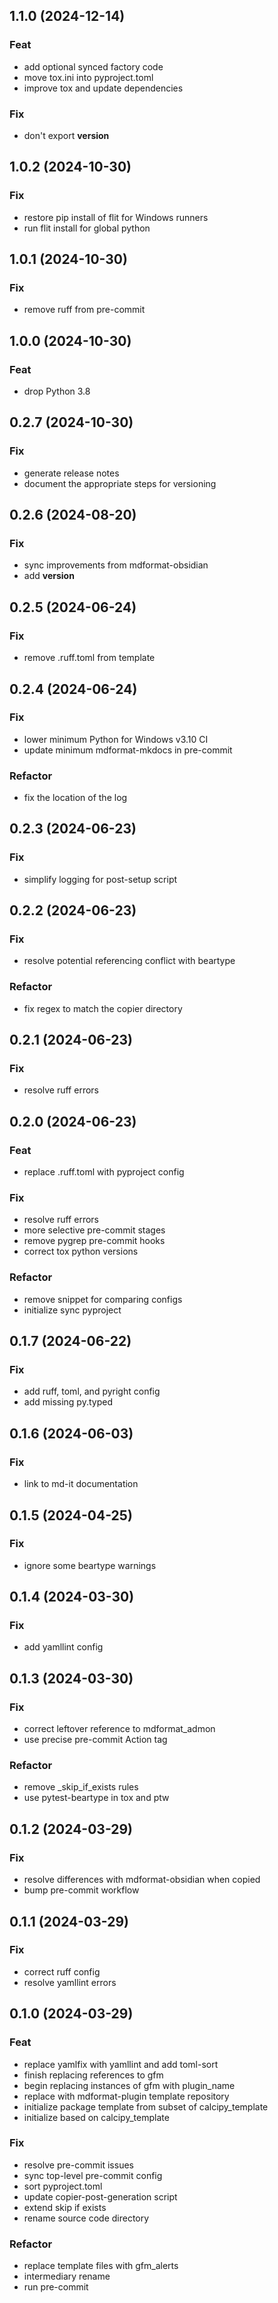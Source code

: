 ## 1.1.0 (2024-12-14)

### Feat

- add optional synced factory code
- move tox.ini into pyproject.toml
- improve tox and update dependencies

### Fix

- don't export __version__

## 1.0.2 (2024-10-30)

### Fix

- restore pip install of flit for Windows runners
- run flit install for global python

## 1.0.1 (2024-10-30)

### Fix

- remove ruff from pre-commit

## 1.0.0 (2024-10-30)

### Feat

- drop Python 3.8

## 0.2.7 (2024-10-30)

### Fix

- generate release notes
- document the appropriate steps for versioning

## 0.2.6 (2024-08-20)

### Fix

- sync improvements from mdformat-obsidian
- add __version__

## 0.2.5 (2024-06-24)

### Fix

- remove .ruff.toml from template

## 0.2.4 (2024-06-24)

### Fix

- lower minimum Python for Windows v3.10 CI
- update minimum mdformat-mkdocs in pre-commit

### Refactor

- fix the location of the log

## 0.2.3 (2024-06-23)

### Fix

- simplify logging for post-setup script

## 0.2.2 (2024-06-23)

### Fix

- resolve potential referencing conflict with beartype

### Refactor

- fix regex to match the copier directory

## 0.2.1 (2024-06-23)

### Fix

- resolve ruff errors

## 0.2.0 (2024-06-23)

### Feat

- replace .ruff.toml with pyproject config

### Fix

- resolve ruff errors
- more selective pre-commit stages
- remove pygrep pre-commit hooks
- correct tox python versions

### Refactor

- remove snippet for comparing configs
- initialize sync pyproject

## 0.1.7 (2024-06-22)

### Fix

- add ruff, toml, and pyright config
- add missing py.typed

## 0.1.6 (2024-06-03)

### Fix

- link to md-it documentation

## 0.1.5 (2024-04-25)

### Fix

- ignore some beartype warnings

## 0.1.4 (2024-03-30)

### Fix

- add yamllint config

## 0.1.3 (2024-03-30)

### Fix

- correct leftover reference to mdformat_admon
- use precise pre-commit Action tag

### Refactor

- remove \_skip_if_exists rules
- use pytest-beartype in tox and ptw

## 0.1.2 (2024-03-29)

### Fix

- resolve differences with mdformat-obsidian when copied
- bump pre-commit workflow

## 0.1.1 (2024-03-29)

### Fix

- correct ruff config
- resolve yamllint errors

## 0.1.0 (2024-03-29)

### Feat

- replace yamlfix with yamllint and add toml-sort
- finish replacing references to gfm
- begin replacing instances of gfm with plugin_name
- replace with mdformat-plugin template repository
- initialize package template from subset of calcipy_template
- initialize based on calcipy_template

### Fix

- resolve pre-commit issues
- sync top-level pre-commit config
- sort pyproject.toml
- update copier-post-generation script
- extend skip if exists
- rename source code directory

### Refactor

- replace template files with gfm_alerts
- intermediary rename
- run pre-commit
